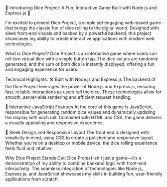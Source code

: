 🎲 Introducing Dice Project: A Fun, Interactive Game Built with Node.js and Express.js 🎲

I'm excited to present Dice Project, a simple yet engaging web-based game that brings the classic fun of dice rolling to the digital world. Designed with sleek front-end visuals and backed by a powerful backend, this project showcases my ability to create interactive applications with modern web technologies.

What is Dice Project?
Dice Project is an interactive game where users can roll two virtual dice with a simple button tap. The dice values are randomly generated, and the sum of both dice is instantly displayed, offering a fun and engaging experience for users.

Technical Highlights:
🛠️ Built with Node.js and Express.js
The backend of the Dice Project leverages the power of Node.js and Express.js, ensuring fast, reliable interactions as users roll the dice. These technologies allow for smooth, server-side rendering and efficient request handling.

🎲 Interactive JavaScript Features
At the core of this game is JavaScript, responsible for generating random dice values and dynamically updating the display with each roll. Combined with HTML and CSS, the game delivers a visually appealing and responsive experience.

🎨 Sleek Design and Responsive Layout
The front end is designed with simplicity in mind, using CSS to create a polished and responsive layout. Whether you're on a desktop or mobile device, the dice rolling experience feels fluid and intuitive.

Why Dice Project Stands Out:
Dice Project isn't just a game—it's a demonstration of my ability to combine backend logic with front-end interactivity. The seamless integration of technologies like Node.js, Express.js, and JavaScript showcases my skills in building fun, user-friendly applications from scratch.

